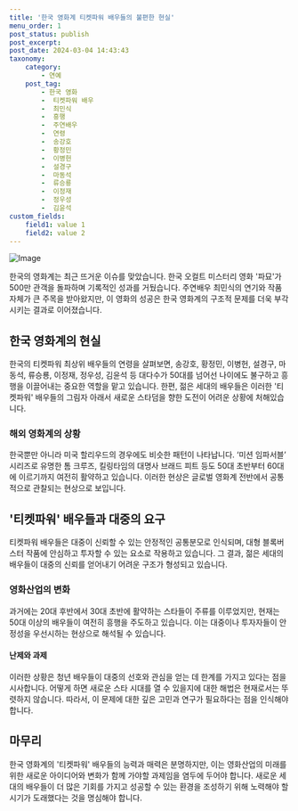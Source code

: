 ```yaml
---
title: '한국 영화계 티켓파워 배우들의 불편한 현실'
menu_order: 1
post_status: publish
post_excerpt: 
post_date: 2024-03-04 14:43:43
taxonomy:
    category:
        - 연예
    post_tag:
        - 한국 영화
        -  티켓파워 배우
        -  최민식
        -  흥행
        -  주연배우
        -  연령
        -  송강호
        -  황정민
        -  이병헌
        -  설경구
        -  마동석
        -  류승룡
        -  이정재
        -  정우성
        -  김윤석
custom_fields:
    field1: value 1
    field2: value 2
---
```


![Image](https://ssl.pstatic.net/mimgnews/image/396/2024/03/04/0000669181_001_20240304073201565.jpg?type=w540)

한국의 영화계는 최근 뜨거운 이슈를 맞았습니다. 한국 오컬트 미스터리 영화 '파묘'가 500만 관객을 돌파하며 기록적인 성과를 거뒀습니다. 주연배우 최민식의 연기와 작품 자체가 큰 주목을 받아왔지만, 이 영화의 성공은 한국 영화계의 구조적 문제를 더욱 부각시키는 결과로 이어졌습니다.
## 한국 영화계의 현실
한국의 티켓파워 최상위 배우들의 연령을 살펴보면, 송강호, 황정민, 이병헌, 설경구, 마동석, 류승룡, 이정재, 정우성, 김윤석 등 대다수가 50대를 넘어선 나이에도 불구하고 흥행을 이끌어내는 중요한 역할을 맡고 있습니다. 한편, 젊은 세대의 배우들은 이러한 '티켓파워' 배우들의 그림자 아래서 새로운 스타덤을 향한 도전이 어려운 상황에 처해있습니다.
### 해외 영화계의 상황
한국뿐만 아니라 미국 할리우드의 경우에도 비슷한 패턴이 나타납니다. ‘미션 임파서블’ 시리즈로 유명한 톰 크루즈, 킬링타임의 대명사 브래드 피트 등도 50대 초반부터 60대에 이르기까지 여전히 활약하고 있습니다. 이러한 현상은 글로벌 영화계 전반에서 공통적으로 관찰되는 현상으로 보입니다.
## '티켓파워' 배우들과 대중의 요구
티켓파워 배우들은 대중이 신뢰할 수 있는 안정적인 공통분모로 인식되며, 대형 블록버스터 작품에 안심하고 투자할 수 있는 요소로 작용하고 있습니다. 그 결과, 젊은 세대의 배우들이 대중의 신뢰를 얻어내기 어려운 구조가 형성되고 있습니다.
### 영화산업의 변화
과거에는 20대 후반에서 30대 초반에 활약하는 스타들이 주류를 이루었지만, 현재는 50대 이상의 배우들이 여전히 흥행을 주도하고 있습니다. 이는 대중이나 투자자들이 안정성을 우선시하는 현상으로 해석될 수 있습니다.
#### 난제와 과제
이러한 상황은 청년 배우들이 대중의 선호와 관심을 얻는 데 한계를 가지고 있다는 점을 시사합니다. 어떻게 하면 새로운 스타 시대를 열 수 있을지에 대한 해법은 현재로서는 뚜렷하지 않습니다. 따라서, 이 문제에 대한 깊은 고민과 연구가 필요하다는 점을 인식해야 합니다.
## 마무리
한국 영화계의 '티켓파워' 배우들의 능력과 매력은 분명하지만, 이는 영화산업의 미래를 위한 새로운 아이디어와 변화가 함께 가야할 과제임을 염두에 두어야 합니다. 새로운 세대의 배우들이 더 많은 기회를 가지고 성공할 수 있는 환경을 조성하기 위해 노력해야 할 시기가 도래했다는 것을 명심해야 합니다.

